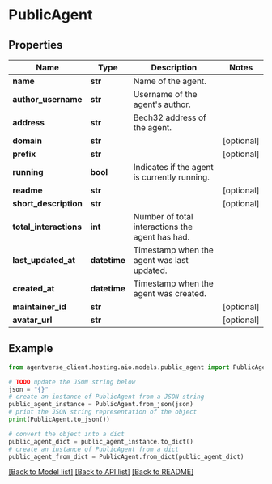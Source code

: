 # PublicAgent


## Properties

Name | Type | Description | Notes
------------ | ------------- | ------------- | -------------
**name** | **str** | Name of the agent. | 
**author_username** | **str** | Username of the agent&#39;s author. | 
**address** | **str** | Bech32 address of the agent. | 
**domain** | **str** |  | [optional] 
**prefix** | **str** |  | [optional] 
**running** | **bool** | Indicates if the agent is currently running. | 
**readme** | **str** |  | [optional] 
**short_description** | **str** |  | [optional] 
**total_interactions** | **int** | Number of total interactions the agent has had. | 
**last_updated_at** | **datetime** | Timestamp when the agent was last updated. | 
**created_at** | **datetime** | Timestamp when the agent was created. | 
**maintainer_id** | **str** |  | [optional] 
**avatar_url** | **str** |  | [optional] 

## Example

```python
from agentverse_client.hosting.aio.models.public_agent import PublicAgent

# TODO update the JSON string below
json = "{}"
# create an instance of PublicAgent from a JSON string
public_agent_instance = PublicAgent.from_json(json)
# print the JSON string representation of the object
print(PublicAgent.to_json())

# convert the object into a dict
public_agent_dict = public_agent_instance.to_dict()
# create an instance of PublicAgent from a dict
public_agent_from_dict = PublicAgent.from_dict(public_agent_dict)
```
[[Back to Model list]](../README.md#documentation-for-models) [[Back to API list]](../README.md#documentation-for-api-endpoints) [[Back to README]](../README.md)


